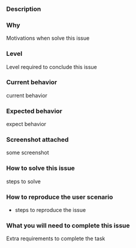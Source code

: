 ### Description 

### Why
Motivations when solve this issue

### Level
Level required to conclude this issue

### Current behavior
current behavior

### Expected behavior
expect behavior

### Screenshot attached
some screenshot

### How to solve this issue
steps to solve

### How to reproduce the user scenario

 - steps to reproduce the issue

### What you will need to complete this issue
Extra requirements to complete the task


